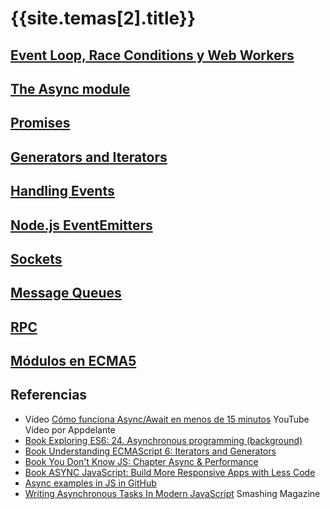 # {{site.temas[2].title}}

## [Event Loop, Race Conditions y Web Workers](event-loop/)

## [The Async module](async-js)

## [Promises](promises)

## [Generators and Iterators](iterators-and-generators)

## [Handling Events](handling-events)

## [Node.js EventEmitters](event-emitter)

## [Sockets](sockets)

## [Message Queues](message-queues)

## [RPC](rpc)

## [Módulos en ECMA5](modulos-ecma5)

## Referencias

* Vídeo [Cómo funciona Async/Await en menos de 15 minutos](https://youtu.be/u2axmPnxUoo) YouTube Vídeo por Appdelante
* [Book Exploring ES6: 24. Asynchronous programming (background) ](http://exploringjs.com/es6/ch_async.html)
* [Book Understanding ECMAScript 6: Iterators and Generators](https://leanpub.com/understandinges6/read#leanpub-auto-iterators-and-generators)
* [Book You Don't Know JS: Chapter Async & Performance](https://github.com/getify/You-Dont-Know-JS/blob/master/async%20&%20performance/README.md#you-dont-know-js-async--performance)
* [Book ASYNC JavaScript: Build More Responsive Apps with Less Code](https://github.com/tain335/tain335/blob/master/books/Async%20JavaScript%20Build%20More%20Responsive%20Apps%20with%20Less%20Code.pdf)
* [Async examples in JS in GitHub](https://github.com/search?utf8=%E2%9C%93&q=async-examples+language%3Ajavascript&type=Repositories) 
* [Writing Asynchronous Tasks In Modern JavaScript](https://www.smashingmagazine.com/2019/10/asynchronous-tasks-modern-javascript/) Smashing Magazine

